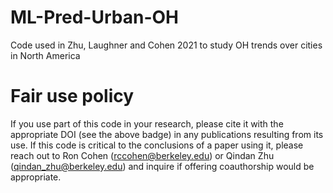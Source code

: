 # ML-Pred-Urban-OH
Code used in Zhu, Laughner and Cohen 2021 to study OH trends over cities in North America


# Fair use policy
If you use part of this code in your research, please cite it with the appropriate DOI (see the above badge) in any publications resulting from its use. If this code is critical to the conclusions of a paper using it, please reach out to Ron Cohen (rccohen@berkeley.edu) or Qindan Zhu (qindan_zhu@berkeley.edu) and inquire if offering coauthorship would be appropriate.
